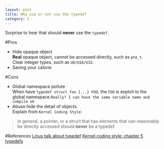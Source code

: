 ```yaml
---
layout: post
title: Why use or not use the typedef
category: C
---
```

Surprise to hear that should **never** use the `typedef`.

#Pros
- Hide opaque object  
**Real** opaque object, cannot be accessed directly, such as `pte_t`.  
Clear integer types, such as `U8/U16/U32`.  
- Saving your calorie

#Cons
- Global namespace pollute  
When have `typedef struct foo {...} FOO`, the `FOO` is exploit to the global namespace.`Really? I can have the same variable name and compile ok`
- Abuse hide the detail of objects  
Explain from `Kernel Coding Style`:  
> In general, a pointer, or a struct that has elements that can reasonably be directly accessed should **never** be a typedef.

#References
[Linus talk about typedef](http://yarchive.net/comp/linux/typedefs.html)
[Kernel coding style: chapter 5 typedefs](https://www.kernel.org/doc/Documentation/CodingStyle)
